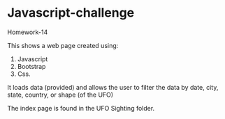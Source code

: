 # Javascript-challenge
Homework-14

This shows a web page created using:

1. Javascript
2. Bootstrap
3. Css.


It loads data (provided) and allows the user to filter the data by date, city, state, country, or shape (of the UFO)

The index page is found in the UFO Sighting folder. 
